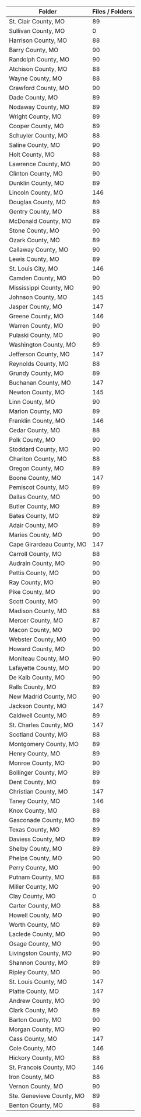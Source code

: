 | Folder                    |   Files / Folders |
|---------------------------|-------------------|
| St. Clair County, MO      |                89 |
| Sullivan County, MO       |                 0 |
| Harrison County, MO       |                88 |
| Barry County, MO          |                90 |
| Randolph County, MO       |                90 |
| Atchison County, MO       |                88 |
| Wayne County, MO          |                88 |
| Crawford County, MO       |                90 |
| Dade County, MO           |                89 |
| Nodaway County, MO        |                89 |
| Wright County, MO         |                89 |
| Cooper County, MO         |                89 |
| Schuyler County, MO       |                88 |
| Saline County, MO         |                90 |
| Holt County, MO           |                88 |
| Lawrence County, MO       |                90 |
| Clinton County, MO        |                90 |
| Dunklin County, MO        |                89 |
| Lincoln County, MO        |               146 |
| Douglas County, MO        |                89 |
| Gentry County, MO         |                88 |
| McDonald County, MO       |                89 |
| Stone County, MO          |                90 |
| Ozark County, MO          |                89 |
| Callaway County, MO       |                90 |
| Lewis County, MO          |                89 |
| St. Louis City, MO        |               146 |
| Camden County, MO         |                90 |
| Mississippi County, MO    |                90 |
| Johnson County, MO        |               145 |
| Jasper County, MO         |               147 |
| Greene County, MO         |               146 |
| Warren County, MO         |                90 |
| Pulaski County, MO        |                90 |
| Washington County, MO     |                89 |
| Jefferson County, MO      |               147 |
| Reynolds County, MO       |                88 |
| Grundy County, MO         |                89 |
| Buchanan County, MO       |               147 |
| Newton County, MO         |               145 |
| Linn County, MO           |                90 |
| Marion County, MO         |                89 |
| Franklin County, MO       |               146 |
| Cedar County, MO          |                88 |
| Polk County, MO           |                90 |
| Stoddard County, MO       |                90 |
| Chariton County, MO       |                88 |
| Oregon County, MO         |                89 |
| Boone County, MO          |               147 |
| Pemiscot County, MO       |                89 |
| Dallas County, MO         |                90 |
| Butler County, MO         |                89 |
| Bates County, MO          |                89 |
| Adair County, MO          |                89 |
| Maries County, MO         |                90 |
| Cape Girardeau County, MO |               147 |
| Carroll County, MO        |                88 |
| Audrain County, MO        |                90 |
| Pettis County, MO         |                90 |
| Ray County, MO            |                90 |
| Pike County, MO           |                90 |
| Scott County, MO          |                90 |
| Madison County, MO        |                88 |
| Mercer County, MO         |                87 |
| Macon County, MO          |                90 |
| Webster County, MO        |                90 |
| Howard County, MO         |                90 |
| Moniteau County, MO       |                90 |
| Lafayette County, MO      |                90 |
| De Kalb County, MO        |                90 |
| Ralls County, MO          |                89 |
| New Madrid County, MO     |                90 |
| Jackson County, MO        |               147 |
| Caldwell County, MO       |                89 |
| St. Charles County, MO    |               147 |
| Scotland County, MO       |                88 |
| Montgomery County, MO     |                89 |
| Henry County, MO          |                89 |
| Monroe County, MO         |                90 |
| Bollinger County, MO      |                89 |
| Dent County, MO           |                89 |
| Christian County, MO      |               147 |
| Taney County, MO          |               146 |
| Knox County, MO           |                88 |
| Gasconade County, MO      |                89 |
| Texas County, MO          |                89 |
| Daviess County, MO        |                89 |
| Shelby County, MO         |                89 |
| Phelps County, MO         |                90 |
| Perry County, MO          |                90 |
| Putnam County, MO         |                88 |
| Miller County, MO         |                90 |
| Clay County, MO           |                 0 |
| Carter County, MO         |                88 |
| Howell County, MO         |                90 |
| Worth County, MO          |                89 |
| Laclede County, MO        |                90 |
| Osage County, MO          |                90 |
| Livingston County, MO     |                90 |
| Shannon County, MO        |                89 |
| Ripley County, MO         |                90 |
| St. Louis County, MO      |               147 |
| Platte County, MO         |               147 |
| Andrew County, MO         |                90 |
| Clark County, MO          |                89 |
| Barton County, MO         |                90 |
| Morgan County, MO         |                90 |
| Cass County, MO           |               147 |
| Cole County, MO           |               146 |
| Hickory County, MO        |                88 |
| St. Francois County, MO   |               146 |
| Iron County, MO           |                88 |
| Vernon County, MO         |                90 |
| Ste. Genevieve County, MO |                89 |
| Benton County, MO         |                88 |